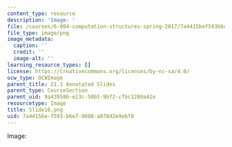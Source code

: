 ```yaml
---
content_type: resource
description: 'Image: '
file: /courses/6-004-computation-structures-spring-2017/7a4415bef593b6e79608a078d2e9ebf8_Slide16.png
file_type: image/png
image_metadata:
  caption: ''
  credit: ''
  image-alt: ''
learning_resource_types: []
license: https://creativecommons.org/licenses/by-nc-sa/4.0/
ocw_type: OCWImage
parent_title: 21.1 Annotated Slides
parent_type: CourseSection
parent_uid: 9a439586-e23c-50b5-9bf2-cfbc1289a41e
resourcetype: Image
title: Slide16.png
uid: 7a4415be-f593-b6e7-9608-a078d2e9ebf8
---
```

Image: 